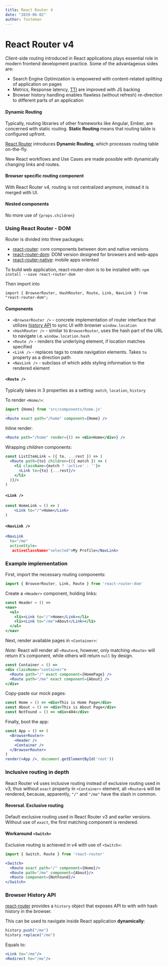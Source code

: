 ```yaml
---
title: React Router 4
date: "2019-06-02"
author: fosteman
---
```


# React Router v4

Client-side routing introduced in React applications plays essential role in modern frontend development practice. 
Some of the advantageous sides are:

- Search Engine Optimization is empowered with content-related splitting of application on pages
- Metrics, Response latency, [TTI](https://developers.google.com/web/tools/lighthouse/audits/time-to-interactive) are improved with JS backing
- Browser history handling enables flawless (without refresh) re-direction to different parts of an application

#### Dynamic Routing

Typically, routing libraries of other frameworks like Angular, Ember, are concerned with static routing. <strong>Static Routing</strong> means that routing table is configured upfront. 

[React Router](https://reacttraining.com/react-router/) introduces <strong>Dynamic Routing</strong>, which processes routing table on-the-fly. 

New React workflows and Use Cases are made possible with dynamically changing links and routes.

#### Browser specific routing component

With React Router v4, routing is not centralized anymore, instead it is merged with UI.

#### Nested components

No more use of `{props.children}`


### Using React Router - DOM

Router is divided into three packages:
- [react-router](https://www.npmjs.com/package/react-router): core components between dom and native versions
- [react-router-dom](https://www.npmjs.com/package/react-router-dom): DOM version designed for browsers and web-apps
- [react-router-native](https://www.npmjs.com/package/react-router-native): mobile apps oriented
 
To build web application, react-router-dom is to be installed with:
`npm install --save react-router-dom`

Then import into 
```
import { BrowserRouter, HashRouter, Route, Link, NavLink } from "react-router-dom";
```

#### Components

- `<BrowserRouter />` - concrete implementation of router interface that utilizes [history API](https://developer.mozilla.org/en-US/docs/Web/API/History_API) to sync UI with browser `window.location` 
- `<HashRouter />` - similar to `BrowserRouter`, uses the hash part of the URL to navigate i.e. `window.location.hash`
- `<Route />` - renders the underlying element, if location matches specified
- `<Link />` - replaces <a> tags to create navigation elements. Takes `to` property as a direction path
- `<NavLink />` - subclass of <Link> which adds styling information to the rendered element
#### `<Route />`
Typically takes in 3 properties as a setting: `match`, `location`, `history`

To render `<Home/>`:
```jsx harmony
import {Home} from 'src/components/home.js'
...
<Route exact path="/home" component={Home} />
```
Inline render:
```jsx harmony
<Route path="/home" render={() => <div>Home</div>} />
```
Wrapping <em>children</em> components:
```jsx harmony
const ListItemLink = ({ to, ...rest }) => (
  <Route path={to} children={({ match }) => (
    <li className={match ? 'active' : ''}>
      <Link to={to} {...rest}/>
    </li>
  )}/>
)
```
#### `<Link />`
```jsx harmony
const HomeLink = () => (
    <Link to="/">Home</Link>
)
``` 
#### `<NavLink />`
```jsx harmony
<NavLink
  to="/me"
  activeStyle=
   activeClassName="selected">My Profile</NavLink>
```

### Example implementation

First, import the necessary routing components:
```jsx harmony
import { BrowserRouter, Link, Route } from 'react-router-dom'
```
Create a `<Header>` component, holding links:
```jsx harmony
const Header = () => 
<nav>
  <ul>
    <li><Link to="/">Home</Link></li>
    <li><Link to="/me">About</Link></li>
  </ul>    
</nav>
```
Next, render available pages in `<Container>`:

<em>Note</em>: React will render all `<Route>`s, however, only matching `<Route>` will return it's component, while others will return `null` by design.
```jsx harmony
const Container = () =>     
<div className="container">
  <Route path="/" exact component={HomePage} />
  <Route path="/me" exact component={About} />
</div>
```
Copy-paste our mock pages:
```jsx harmony
const Home = () => <div>This is Home Page</div>
const About = () => <div>This is About Page</div>
const NotFound = () => <div>404</div>
```
Finally, boot the app:
```jsx harmony
const App = () => (
  <BrowserRouter>
    <Header />
    <Container />
  </BrowserRouter>
)
render(<App />, document.getElementById('root'))
```

### Inclusive routing in depth
React Router v4 uses inclusive routing instead of exclusive routing used in v3, thus without `exact` property
in `<Container>` element, all `<Route>`s will be rendered, because, apparently, `"/"` and `"/me"` have the slash in common. 

#### Reversal. Exclusive routing 
Default exclusive routing used in React Router v3 and earlier versions.
Without use of <em>`exact`</em>, the first matching component is rendered.

#### Workaround `<Switch>`

Exclusive routing is achieved in v4 with use of `<Switch>`:
```jsx harmony
import { Switch, Route } from 'react-router'    

<Switch>
  <Route exact path="/" component={Home}/>
  <Route path="/me" component={About}/>
  <Route component={NotFound}/>
</Switch>
```

### Browser History API

[react-router](https://www.npmjs.com/package/react-router) provides a `history` object that exposes API to with with 
hash history in the browser.

This can be used to navigate inside React application <strong>dynamically</strong>:
```jsx harmony
history.push("/me")
history.replace("/me")
```
Equals to:
```jsx harmony
<Link to="/me"/>
<Redirect to="/me"/>
```

